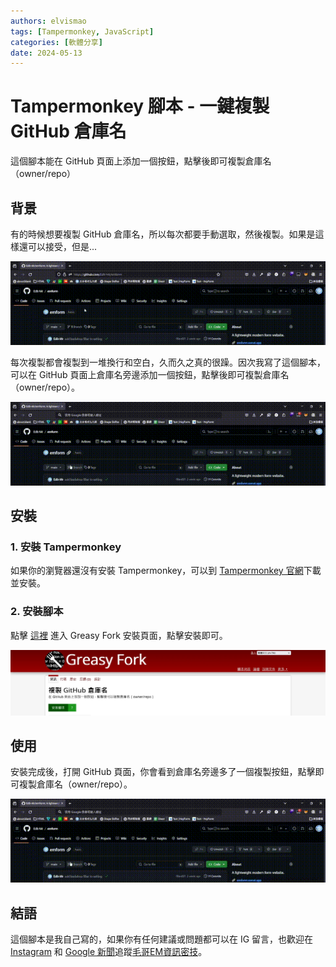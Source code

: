 ```yaml
---
authors: elvismao
tags: [Tampermonkey, JavaScript]
categories: [軟體分享]
date: 2024-05-13
---
```


# Tampermonkey 腳本 - 一鍵複製 GitHub 倉庫名

這個腳本能在 GitHub 頁面上添加一個按鈕，點擊後即可複製倉庫名（owner/repo）

## 背景

有的時候想要複製 GitHub 倉庫名，所以每次都要手動選取，然後複製。如果是這樣還可以接受，但是...

![alt text](wtf.gif)

每次複製都會複製到一堆換行和空白，久而久之真的很躁。因次我寫了這個腳本，可以在 GitHub 頁面上倉庫名旁邊添加一個按鈕，點擊後即可複製倉庫名（owner/repo）。

![點擊後即可複製倉庫名](result.gif)

## 安裝

### 1. 安裝 Tampermonkey

如果你的瀏覽器還沒有安裝 Tampermonkey，可以到 [Tampermonkey 官網](https://www.tampermonkey.net/)下載並安裝。

### 2. 安裝腳本

點擊 [這裡](https://greasyfork.org/en/scripts/494749-copy-github-repo-name) 進入 Greasy Fork 安裝頁面，點擊安裝即可。

![安裝腳本](install.webp)

## 使用

安裝完成後，打開 GitHub 頁面，你會看到倉庫名旁邊多了一個複製按鈕，點擊即可複製倉庫名（owner/repo）。

![點擊後即可複製倉庫名](result.gif)

## 結語

這個腳本是我自己寫的，如果你有任何建議或問題都可以在 IG 留言，也歡迎在 [Instagram](https://www.instagram.com/em.tec.blog) 和 [Google 新聞](https://news.google.com/publications/CAAqBwgKMKXLvgswsubVAw?ceid=TW:zh-Hant&oc=3)追蹤[毛哥EM資訊密技](https://em-tec.github.io/)。

